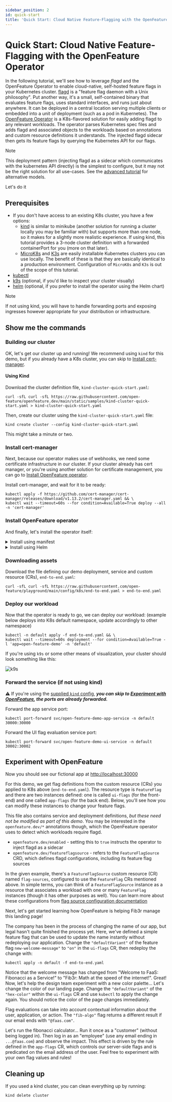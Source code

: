 ```yaml
---
sidebar_position: 2
id: quick-start
title: 'Quick Start: Cloud Native Feature-Flagging with the OpenFeature Operator'
---
```


# Quick Start: Cloud Native Feature-Flagging with the OpenFeature Operator

In the following tutorial, we'll see how to leverage _flagd_ and the OpenFeature Operator to enable cloud-native, self-hosted feature flags in your Kubernetes cluster. [flagd](https://flagd.dev/) is a "feature flag daemon with a Unix philosophy".
Put another way, it's a small, self-contained binary that evaluates feature flags, uses standard interfaces, and runs just about anywhere.
It can be deployed in a central location serving multiple clients or embedded into a unit of deployment (such as a pod in Kubernetes).
The [OpenFeature Operator](https://github.com/open-feature/open-feature-operator) is a K8s-flavored solution for easily adding flagd to any relevant workloads.
The operator parses Kubernetes spec files and adds flagd and associated objects to the workloads based on annotations and custom resource definitions it understands.
The injected flagd sidecar then gets its feature flags by querying the Kubernetes API for our flags.

> [!NOTE]  
> This deployment pattern (injecting flagd as a sidecar which communicates with the kubernetes API directly) is the simplest to configure, but it may not be the right solution for all use-cases.
> See the [advanced tutorial](./advanced-topics.md) for alternative models.

<p style={{fontSize:"x-large"}}>Let's do it</p>

## Prerequisites

- If you don't have access to an existing K8s cluster, you have a few options:
  - [kind](https://kind.sigs.k8s.io/docs/user/quick-start/#installation) is similar to minikube (another solution for running a cluster locally you may be familiar with) but supports more than one node, so it makes for a slightly more realistic experience.
    If using kind, this tutorial provides a 3-node cluster definition with a forwarded containerPort for you (more on that later).
  - [MicroK8s](https://microk8s.io/) and [K3s](https://k3s.io/) are easily installable Kubernetes clusters you can use locally.
    The benefit of these is that they are basically identical to a production environment.
    Configuration of `MicroK8s` and `K3s` is out of the scope of this tutorial.
- [kubectl](https://kubernetes.io/docs/tasks/tools/)
- [k9s](https://k9scli.io/) (optional, if you'd like to inspect your cluster visually)
- [helm](https://helm.sh/) (optional, if you prefer to install the operator using the Helm chart)

> [!NOTE]  
> If not using kind, you will have to handle forwarding ports and exposing ingresses however appropriate for your distribution or infrastructure.

## Show me the commands

### Building our cluster

OK, let's get our cluster up and running!
We recommend using `kind` for this demo, but if you already have a K8s cluster, you can skip to [Install cert-manager](#install-cert-manager).

#### Using Kind

Download the cluster definition file, `kind-cluster-quick-start.yaml`:

```shell
curl -sfL curl -sfL https://raw.githubusercontent.com/open-feature/openfeature.dev/main/static/samples/kind-cluster-quick-start.yaml > kind-cluster-quick-start.yaml
```

Then, create our cluster using the `kind-cluster-quick-start.yaml` file:

```shell
kind create cluster --config kind-cluster-quick-start.yaml
```

This might take a minute or two.

### Install cert-manager

Next, because our operator makes use of webhooks, we need some certificate infrastructure in our cluster.
If your cluster already has cert manager, or you're using another solution for certificate management, you can go to [Install OpenFeature operator](#install-openfeature-operator).

Install cert-manager, and wait for it to be ready:

```shell
kubectl apply -f https://github.com/cert-manager/cert-manager/releases/download/v1.13.2/cert-manager.yaml && \
kubectl wait --timeout=60s --for condition=Available=True deploy --all -n 'cert-manager'
```

### Install OpenFeature operator

And finally, let's install the operator itself:

<details>
  <summary>Install using manifest</summary>

  ```shell
  kubectl apply -f https://github.com/open-feature/open-feature-operator/releases/download/v0.6.0/release.yaml && \
  kubectl wait --timeout=60s --for condition=Available=True deploy --all -n 'open-feature-operator-system'
  ```

</details>

<details>
  <summary>Install using Helm</summary>

  ```shell
  helm repo add openfeature https://open-feature.github.io/open-feature-operator/ && \
  helm repo update && \
  helm upgrade --install open-feature-operator openfeature/open-feature-operator
  ```

  > [!NOTE]  
  > When using Helm, various configuration parameters can be set, such as resource limits and default configuration values.
  > See the full [chart documentation](https://artifacthub.io/packages/helm/open-feature-operator/open-feature-operator#configuration) for details.

</details>

### Downloading assets

Download the file defining our demo deployment, service and custom resource (CRs), `end-to-end.yaml`:

```shell
curl -sfL curl -sfL https://raw.githubusercontent.com/open-feature/playground/main/config/k8s/end-to-end.yaml > end-to-end.yaml
```

### Deploy our workload

Now that the operator is ready to go, we can deploy our workload:
(example below deploys into K8s default namespace, update accordingly to other namespace)

```shell
kubectl -n default apply -f end-to-end.yaml && \
kubectl wait --timeout=60s deployment --for condition=Available=True -l 'app=open-feature-demo' -n 'default'
```

If you're using `k9s` or some other means of visualization, your cluster should look something like this:

![k9s](@site/static/img/tutorials/k9s.png)

### Forward the service (if not using kind)

⚠️ If you're using the [supplied `kind` config](#using-kind), ***you can skip to [Experiment with OpenFeature](#experiment-with-openfeature), the ports are already forwarded.***

Forward the app service port:

```shell
kubectl port-forward svc/open-feature-demo-app-service -n default 30000:30000
```

Forward the UI flag evaluation service port:

```shell
kubectl port-forward svc/open-feature-demo-ui-service -n default 30002:30002
```

## Experiment with OpenFeature

Now you should see our fictional app at [http://localhost:30000](http://localhost:30000)

For this demo, we get flag definitions from the custom resource (CRs) you applied to K8s above (`end-to-end.yaml`).
The resource type is `FeatureFlag` and there are two instances defined: one is called `ui-flags` (for the front-end) and one called `app-flags`
(for the back end).
Below, you'll see how you can modify these instances to change your feature flags.

This file also contains service and deployment definitions, *but these need not be modified as part of this demo*.
You may be interested in the `openfeature.dev/*` annotations though, which the OpenFeature operator uses to detect which workloads require flagd.

- `openfeature.dev/enabled` - setting this to `true` instructs the operator to inject flagd as a sidecar
- `openfeature.dev/featureflagsource` - refers to the `FeatureFlagSource` CRD, which defines flagd configurations, including its feature flag sources

In the given example, there's a `FeatureFlagSource` custom resource (CR) named `flag-sources`, configured to use the `FeatureFlag` CRs mentioned above.
In simple terms, you can think of a `FeatureFlagSource` instance as a resource that associates a workload with one or many `FeatureFlag` instances (though it has other purposes as well).
You can learn more about these configurations from [flag source configuration documentation](https://flagd.dev/reference/openfeature-operator/crds/featureflagsource/)

Next, let's get started learning how OpenFeature is helping Fib3r manage this landing page!

The company has been in the process of changing the name of our app, but legal hasn't quite finished the process yet.
Here, we've defined a simple feature flag that can be used to update the name instantly without redeploying our application.
Change the `"defaultVariant"` of the feature flag `new-welcome-message"` to `"on"` in the `ui-flags` CR, then redeploy the change with:

```shell
kubectl apply -n default -f end-to-end.yaml
```

Notice that the welcome message has changed from "Welcome to FaaS: Fibonacci as a Service!" to "Fib3r: Math at the speed of the internet!".
Great!
Now, let's help the design team experiment with a new color palette...
Let's change the color of our landing page.
Change the `"defaultVariant"` of the `"hex-color"` within the `ui-flags` CR and use `kubectl` to apply the change again.
You should notice the color of the page changes immediately.

Flag evaluations can take into account contextual information about the user, application, or action.
The `"fib-algo"` flag returns a different result if our email ends with `"@faas.com"`.

Let's run the fibonacci calculator...
Run it once as a "customer" (without being logged in).
Then log in as an "employee" (use any email ending in `...@faas.com`) and observe the impact.
This effect is driven by the rule defined in the `app-flags` CR, which controls our server-side flags and is predicated on the email address of the user.
Feel free to experiment with your own flag values and rules!

## Cleaning up

If you used a kind cluster, you can clean everything up by running:

```shell
kind delete cluster
```
